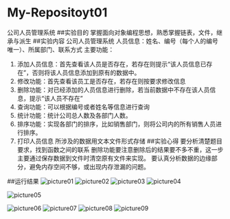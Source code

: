# My-Repositoyt01
公司人员管理系统
##实验目的
掌握面向对象编程思想，熟悉掌握链表，文件，继承与派生
##实验内容
公司人员管理系统
人员信息：姓名、编号（每个人的编号唯一）、所属部门、联系方式
主要功能：
1.	添加人员信息：首先查看该人员是否存在，若存在则提示“该人员信息已存在”，否则将该人员信息添加到原有的数据中。
2.	修改功能：首先查看该员工是否存在，若存在则按要求修改信息
3.	删除功能：对已经添加的人员信息进行删除，若当前数据中不存在该人员信息，提示“该人员不存在”
4.	查询功能：可以根据编号或者姓名等信息进行查询
5.	统计功能：统计公司总人数及各部门人数。
6.	排序功能：实现各部门的排序，比如销售部门，则将公司内的所有销售人员进行排序。
7.	打印人员信息
所涉及的数据用文本文件形式存储
##实验心得
要分析清楚题目要求，找到函数之间的联系
删除功能要注意删除后的结果要不多不重，这一步主要通过保存数据到文件时清空原有文件来实现。
要认真分析数据的边缘部分，避免内存空间不够，或出现内存泄漏的问题。


##运行结果
![picture01](http://a4.qpic.cn/psb?/V12QCoa61hjpQW/9WtyLpZglBEzJu6FMPESPXNoIFH817RIqrRg2FAUbR4!/m/dL8AAAAAAAAAnull&bo=TQJ*AgAAAAADBxA!&rf=photolist&t=5)
![picture02](http://a4.qpic.cn/psb?/V12QCoa61hjpQW/1Qm6D*Jc52IoO.D.1wp6jOAfJL2zpNVozfnLK4Fn5T8!/m/dL8AAAAAAAAAnull&bo=TQJ*AgAAAAADBxA!&rf=photolist&t=5)
![picture03](http://a2.qpic.cn/psb?/V12QCoa61hjpQW/PjZxN9B2.kOdR5.sJ3fXdMz76.hz5yVVMgitgnl3k7k!/m/dDUBAAAAAAAAnull&bo=TQJ*AgAAAAADBxA!&rf=photolist&t=5)
![picture04](http://a3.qpic.cn/psb?/V12QCoa61hjpQW/t2khk1aFKU8uCu4DvpC1BM*j5dD65V*JD6icRzuhzv4!/m/dLoAAAAAAAAAnull&bo=TQJ*AgAAAAADBxA!&rf=photolist&t=5)

![picture05](http://a3.qpic.cn/psb?/V12QCoa61hjpQW/cR68U9d7yfDPA6qK*McLg7GjjHBYsJv95OygeBnOwN4!/m/dDYBAAAAAAAAnull&bo=TQJ*AgAAAAADBxA!&rf=photolist&t=5)

![picture06](http://a4.qpic.cn/psb?/V12QCoa61hjpQW/LNg8tSbMC4HKdbtg6Aheouxj99OicVcaCeITfvihXs4!/m/dL8AAAAAAAAAnull&bo=TQJ*AgAAAAADBxA!&rf=photolist&t=5)
![picture07](http://a1.qpic.cn/psb?/V12QCoa61hjpQW/2AuKM763xPrTp8gj2danCZgux.GSt59zaLwsIUKQfi0!/m/dLwAAAAAAAAAnull&bo=TQJ*AgAAAAADBxA!&rf=photolist&t=5)
![picture08](http://a1.qpic.cn/psb?/V12QCoa61hjpQW/1DyxACGlJTOk6jBhYFenhD3C6f2xJz15bdQd0XaSfBs!/m/dDQBAAAAAAAAnull&bo=TQJ*AgAAAAADBxA!&rf=photolist&t=5)
![picture09](http://a1.qpic.cn/psb?/V12QCoa61hjpQW/E2i2qlwVyTiypycWG1S2pp064Lfjn2qBJ9HariyxlgU!/m/dLgAAAAAAAAAnull&bo=TQJ*AgAAAAADBxA!&rf=photolist&t=5)
